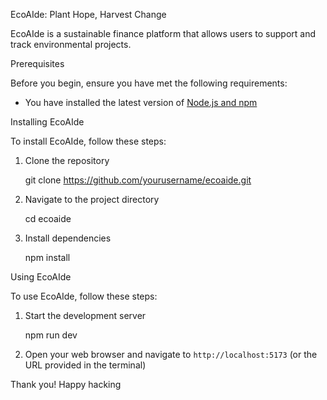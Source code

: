  EcoAIde: Plant Hope, Harvest Change

EcoAIde is a sustainable finance platform that allows users to support and track environmental projects.

 Prerequisites

Before you begin, ensure you have met the following requirements:
* You have installed the latest version of [Node.js and npm](https://nodejs.org/en/download/)


 Installing EcoAIde

To install EcoAIde, follow these steps:

1. Clone the repository
   
   git clone https://github.com/yourusername/ecoaide.git
   
2. Navigate to the project directory
   
   cd ecoaide
   
3. Install dependencies
   
   npm install
   

 Using EcoAIde

To use EcoAIde, follow these steps:

1. Start the development server
   
   npm run dev
   
2. Open your web browser and navigate to `http://localhost:5173` (or the URL provided in the terminal)

Thank you! Happy hacking





